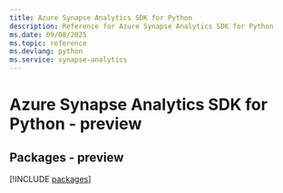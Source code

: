 ```yaml
---
title: Azure Synapse Analytics SDK for Python
description: Reference for Azure Synapse Analytics SDK for Python
ms.date: 09/08/2025
ms.topic: reference
ms.devlang: python
ms.service: synapse-analytics
---
```

# Azure Synapse Analytics SDK for Python - preview
## Packages - preview
[!INCLUDE [packages](synapse-analytics-index.md)]